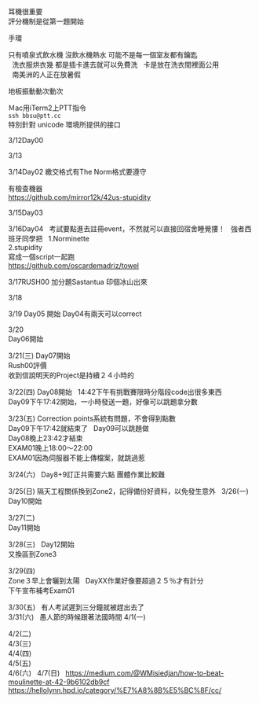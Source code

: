 耳機很重要  
評分機制是從第一題開始  

手環

只有噴泉式飲水機
沒飲水機熱水 
可能不是每一個室友都有鑰匙  
  
洗衣服烘衣幾
都是插卡進去就可以免費洗  
卡是放在洗衣間裡面公用  
  
南美洲的人正在放暑假

地板振動動次動次


Ｍac用iTerm2上PTT指令  
`ssh bbsu@ptt.cc`  
特別針對 unicode 環境所提供的接口  

3/12Day00  


3/13


3/14Day02
繳交格式有The Norm格式要遵守

有檢查機器  
https://github.com/mirror12k/42us-stupidity  

3/15Day03

3/16Day04  
考試要點進去註冊event，不然就可以直接回宿舍睡覺摟！
  
強者西班牙同學把  
1.Norminette  
2.stupidity  
寫成一個script一起跑  
https://github.com/oscardemadriz/towel
  
3/17RUSH00
加分題Sastantua 印個冰山出來

3/18

3/19
Day05 開始
Day04有兩天可以correct
  
3/20  
Day06開始

3/21(三) 
Day07開始  
Rush00評價  
收到信說明天的Project是持續２４小時的  

3/22(四)
Day08開始  
14:42下午有挑戰賽限時分階段code出很多東西  
Day09下午17:42開始，一小時發送一題，好像可以跳題拿分數    
  
3/23(五)
Correction points系統有問題，不會得到點數  
Day09下午17:42就結束了  
Day09可以跳題做  
Day08晚上23:42才結束  
EXAM01晚上18:00～22:00  
EXAM01因為伺服器不能上傳檔案，就跳過惹  

3/24(六)  
Day8+9訂正共需要六點
團體作業比較難

3/25(日)
隔天工程關係換到Zone2，記得備份好資料，以免發生意外  
3/26(一)  
Day10開始  

3/27(二)  
Day11開始  

3/28(三)  
Day12開始  
又換區到Zone3  

3/29(四)  
Zone３早上會曬到太陽  
DayXX作業好像要超過２５％才有計分  
下午宣布補考Exam01  

3/30(五)  
有人考試遲到三分鐘就被趕出去了  
3/31(六)  
愚人節的時候跟著法國時間
4/1(一)  

4/2(二)  
4/3(三)  
4/4(四)  
4/5(五)  
4/6(六)  
4/7(日)  
https://medium.com/@WMisiedjan/how-to-beat-moulinette-at-42-9b6102db9cf  
https://hellolynn.hpd.io/category/%E7%A8%8B%E5%BC%8F/cc/  


